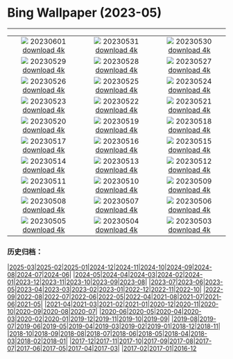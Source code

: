 # Bing Wallpaper (2023-05)
**************
| | | |
| :----: | :----: | :----: |
| ![](https://www.bing.com/th?id=OHR.ReefAwareness_EN-IN1544329394_1920x1080.jpg) 20230601 [download 4k](https://www.bing.com/th?id=OHR.ReefAwareness_EN-IN1544329394_UHD.jpg) | ![](https://www.bing.com/th?id=OHR.WorldOtterDay_EN-IN1276550407_1920x1080.jpg) 20230531 [download 4k](https://www.bing.com/th?id=OHR.WorldOtterDay_EN-IN1276550407_UHD.jpg) | ![](https://www.bing.com/th?id=OHR.HiddenBeach_EN-IN1009573165_1920x1080.jpg) 20230530 [download 4k](https://www.bing.com/th?id=OHR.HiddenBeach_EN-IN1009573165_UHD.jpg) |
| ![](https://www.bing.com/th?id=OHR.Silhouetteofmangoes_EN-IN2114366270_1920x1080.jpg) 20230529 [download 4k](https://www.bing.com/th?id=OHR.Silhouetteofmangoes_EN-IN2114366270_UHD.jpg) | ![](https://www.bing.com/th?id=OHR.TegallalangTerrace_EN-IN0435015951_1920x1080.jpg) 20230528 [download 4k](https://www.bing.com/th?id=OHR.TegallalangTerrace_EN-IN0435015951_UHD.jpg) | ![](https://www.bing.com/th?id=OHR.AloeDichotomum_EN-IN0114436904_1920x1080.jpg) 20230527 [download 4k](https://www.bing.com/th?id=OHR.AloeDichotomum_EN-IN0114436904_UHD.jpg) |
| ![](https://www.bing.com/th?id=OHR.WatSriSawai_EN-IN9312975486_1920x1080.jpg) 20230526 [download 4k](https://www.bing.com/th?id=OHR.WatSriSawai_EN-IN9312975486_UHD.jpg) | ![](https://www.bing.com/th?id=OHR.SaksunFaroe_EN-IN1825652492_1920x1080.jpg) 20230525 [download 4k](https://www.bing.com/th?id=OHR.SaksunFaroe_EN-IN1825652492_UHD.jpg) | ![](https://www.bing.com/th?id=OHR.OldFortress_EN-IN1445892314_1920x1080.jpg) 20230524 [download 4k](https://www.bing.com/th?id=OHR.OldFortress_EN-IN1445892314_UHD.jpg) |
| ![](https://www.bing.com/th?id=OHR.KeralaCoffee_EN-IN3034159364_1920x1080.jpg) 20230523 [download 4k](https://www.bing.com/th?id=OHR.KeralaCoffee_EN-IN3034159364_UHD.jpg) | ![](https://www.bing.com/th?id=OHR.BiodiverseCostaRica_EN-IN8021514039_1920x1080.jpg) 20230522 [download 4k](https://www.bing.com/th?id=OHR.BiodiverseCostaRica_EN-IN8021514039_UHD.jpg) | ![](https://www.bing.com/th?id=OHR.PontdArcole_EN-IN6509712562_1920x1080.jpg) 20230521 [download 4k](https://www.bing.com/th?id=OHR.PontdArcole_EN-IN6509712562_UHD.jpg) |
| ![](https://www.bing.com/th?id=OHR.EuropeanHoneybee_EN-IN6241503150_1920x1080.jpg) 20230520 [download 4k](https://www.bing.com/th?id=OHR.EuropeanHoneybee_EN-IN6241503150_UHD.jpg) | ![](https://www.bing.com/th?id=OHR.SumatranRhino_EN-IN5930187437_1920x1080.jpg) 20230519 [download 4k](https://www.bing.com/th?id=OHR.SumatranRhino_EN-IN5930187437_UHD.jpg) | ![](https://www.bing.com/th?id=OHR.MuseoSoumaya_EN-IN1926951073_1920x1080.jpg) 20230518 [download 4k](https://www.bing.com/th?id=OHR.MuseoSoumaya_EN-IN1926951073_UHD.jpg) |
| ![](https://www.bing.com/th?id=OHR.CormorantBridge_EN-IN1389853448_1920x1080.jpg) 20230517 [download 4k](https://www.bing.com/th?id=OHR.CormorantBridge_EN-IN1389853448_UHD.jpg) | ![](https://www.bing.com/th?id=OHR.AmericanWetlands_EN-IN0884262623_1920x1080.jpg) 20230516 [download 4k](https://www.bing.com/th?id=OHR.AmericanWetlands_EN-IN0884262623_UHD.jpg) | ![](https://www.bing.com/th?id=OHR.MorroJable_EN-IN0488952902_1920x1080.jpg) 20230515 [download 4k](https://www.bing.com/th?id=OHR.MorroJable_EN-IN0488952902_UHD.jpg) |
| ![](https://www.bing.com/th?id=OHR.TheMeghalayaWaterfall_EN-IN6320146549_1920x1080.jpg) 20230514 [download 4k](https://www.bing.com/th?id=OHR.TheMeghalayaWaterfall_EN-IN6320146549_UHD.jpg) | ![](https://www.bing.com/th?id=OHR.SonnyBonoPelicans_EN-IN9950260551_1920x1080.jpg) 20230513 [download 4k](https://www.bing.com/th?id=OHR.SonnyBonoPelicans_EN-IN9950260551_UHD.jpg) | ![](https://www.bing.com/th?id=OHR.WildLupine_EN-IN9585224791_1920x1080.jpg) 20230512 [download 4k](https://www.bing.com/th?id=OHR.WildLupine_EN-IN9585224791_UHD.jpg) |
| ![](https://www.bing.com/th?id=OHR.FootballField_EN-IN8060737169_1920x1080.jpg) 20230511 [download 4k](https://www.bing.com/th?id=OHR.FootballField_EN-IN8060737169_UHD.jpg) | ![](https://www.bing.com/th?id=OHR.CordouanLighthouse_EN-IN3002419578_1920x1080.jpg) 20230510 [download 4k](https://www.bing.com/th?id=OHR.CordouanLighthouse_EN-IN3002419578_UHD.jpg) | ![](https://www.bing.com/th?id=OHR.JimCorbettNationalPark_EN-IN3547668563_1920x1080.jpg) 20230509 [download 4k](https://www.bing.com/th?id=OHR.JimCorbettNationalPark_EN-IN3547668563_UHD.jpg) |
| ![](https://www.bing.com/th?id=OHR.TheChaps_EN-IN0865316362_1920x1080.jpg) 20230508 [download 4k](https://www.bing.com/th?id=OHR.TheChaps_EN-IN0865316362_UHD.jpg) | ![](https://www.bing.com/th?id=OHR.SealLaughing_EN-IN5379477699_1920x1080.jpg) 20230507 [download 4k](https://www.bing.com/th?id=OHR.SealLaughing_EN-IN5379477699_UHD.jpg) | ![](https://www.bing.com/th?id=OHR.HwangmaesanAzaleas_EN-IN8139492893_1920x1080.jpg) 20230506 [download 4k](https://www.bing.com/th?id=OHR.HwangmaesanAzaleas_EN-IN8139492893_UHD.jpg) |
| ![](https://www.bing.com/th?id=OHR.Popocatepetl_EN-IN7907317303_1920x1080.jpg) 20230505 [download 4k](https://www.bing.com/th?id=OHR.Popocatepetl_EN-IN7907317303_UHD.jpg) | ![](https://www.bing.com/th?id=OHR.RebelBase_EN-IN0919958475_1920x1080.jpg) 20230504 [download 4k](https://www.bing.com/th?id=OHR.RebelBase_EN-IN0919958475_UHD.jpg) | ![](https://www.bing.com/th?id=OHR.ThreeWildebeest_EN-IN5007825213_1920x1080.jpg) 20230503 [download 4k](https://www.bing.com/th?id=OHR.ThreeWildebeest_EN-IN5007825213_UHD.jpg) |

### 历史归档：

|[2025-03](/../2025-03/2025-03.md)|[2025-02](/../2025-02/2025-02.md)|[2025-01](/../2025-01/2025-01.md)|[2024-12](/../2024-12/2024-12.md)|[2024-11](/../2024-11/2024-11.md)|[2024-10](/../2024-10/2024-10.md)|[2024-09](/../2024-09/2024-09.md)|[2024-08](/../2024-08/2024-08.md)|[2024-07](/../2024-07/2024-07.md)|[2024-06](/../2024-06/2024-06.md)|
|[2024-05](/../2024-05/2024-05.md)|[2024-04](/../2024-04/2024-04.md)|[2024-03](/../2024-03/2024-03.md)|[2024-02](/../2024-02/2024-02.md)|[2024-01](/../2024-01/2024-01.md)|[2023-12](/../2023-12/2023-12.md)|[2023-11](/../2023-11/2023-11.md)|[2023-10](/../2023-10/2023-10.md)|[2023-09](/../2023-09/2023-09.md)|[2023-08](/../2023-08/2023-08.md)|
|[2023-07](/../2023-07/2023-07.md)|[2023-06](/../2023-06/2023-06.md)|[2023-05](/2023-05.md)|[2023-04](/../2023-04/2023-04.md)|[2023-03](/../2023-03/2023-03.md)|[2023-02](/../2023-02/2023-02.md)|[2023-01](/../2023-01/2023-01.md)|[2022-12](/../2022-12/2022-12.md)|[2022-11](/../2022-11/2022-11.md)|[2022-10](/../2022-10/2022-10.md)|
|[2022-09](/../2022-09/2022-09.md)|[2022-08](/../2022-08/2022-08.md)|[2022-07](/../2022-07/2022-07.md)|[2022-06](/../2022-06/2022-06.md)|[2022-05](/../2022-05/2022-05.md)|[2022-04](/../2022-04/2022-04.md)|[2021-08](/../2021-08/2021-08.md)|[2021-07](/../2021-07/2021-07.md)|[2021-06](/../2021-06/2021-06.md)|[2021-05](/../2021-05/2021-05.md)|
|[2021-04](/../2021-04/2021-04.md)|[2021-03](/../2021-03/2021-03.md)|[2021-02](/../2021-02/2021-02.md)|[2021-01](/../2021-01/2021-01.md)|[2020-12](/../2020-12/2020-12.md)|[2020-11](/../2020-11/2020-11.md)|[2020-10](/../2020-10/2020-10.md)|[2020-09](/../2020-09/2020-09.md)|[2020-08](/../2020-08/2020-08.md)|[2020-07](/../2020-07/2020-07.md)|
|[2020-06](/../2020-06/2020-06.md)|[2020-05](/../2020-05/2020-05.md)|[2020-04](/../2020-04/2020-04.md)|[2020-03](/../2020-03/2020-03.md)|[2020-02](/../2020-02/2020-02.md)|[2020-01](/../2020-01/2020-01.md)|[2019-12](/../2019-12/2019-12.md)|[2019-11](/../2019-11/2019-11.md)|[2019-10](/../2019-10/2019-10.md)|[2019-09](/../2019-09/2019-09.md)|
|[2019-08](/../2019-08/2019-08.md)|[2019-07](/../2019-07/2019-07.md)|[2019-06](/../2019-06/2019-06.md)|[2019-05](/../2019-05/2019-05.md)|[2019-04](/../2019-04/2019-04.md)|[2019-03](/../2019-03/2019-03.md)|[2019-02](/../2019-02/2019-02.md)|[2019-01](/../2019-01/2019-01.md)|[2018-12](/../2018-12/2018-12.md)|[2018-11](/../2018-11/2018-11.md)|
|[2018-10](/../2018-10/2018-10.md)|[2018-09](/../2018-09/2018-09.md)|[2018-08](/../2018-08/2018-08.md)|[2018-07](/../2018-07/2018-07.md)|[2018-06](/../2018-06/2018-06.md)|[2018-05](/../2018-05/2018-05.md)|[2018-04](/../2018-04/2018-04.md)|[2018-03](/../2018-03/2018-03.md)|[2018-02](/../2018-02/2018-02.md)|[2018-01](/../2018-01/2018-01.md)|
|[2017-12](/../2017-12/2017-12.md)|[2017-11](/../2017-11/2017-11.md)|[2017-10](/../2017-10/2017-10.md)|[2017-09](/../2017-09/2017-09.md)|[2017-08](/../2017-08/2017-08.md)|[2017-07](/../2017-07/2017-07.md)|[2017-06](/../2017-06/2017-06.md)|[2017-05](/../2017-05/2017-05.md)|[2017-04](/../2017-04/2017-04.md)|[2017-03](/../2017-03/2017-03.md)|
|[2017-02](/../2017-02/2017-02.md)|[2017-01](/../2017-01/2017-01.md)|[2016-12](/../2016-12/2016-12.md)